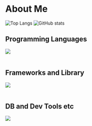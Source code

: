 # About Me

![Top Langs](https://github-readme-stats.vercel.app/api/top-langs/?username=Hinata0607&theme=transparent&size_weight=0.5&count_weight=0&layout=donut-vertical&langs_count=6)
![GitHub stats](https://github-readme-stats.vercel.app/api?username=Hinata0607&show_icons=true&theme=transparent&include_all_commits=false&show=reviews,discussions_started,discussions_answered,prs_merged,prs_merged_percentage)

## Programming Languages

<img src="https://skillicons.dev/icons?i=html,css,js,typescript,python,c,cpp" /> <br /><br />

## Frameworks and Library

<img src="https://skillicons.dev/icons?i=react,next,nodejs,express,flask,materialui,tailwind" /> <br /><br />

## DB and Dev Tools etc

<img src="https://skillicons.dev/icons?i=git,github,mysql,sqlite,mongodb,npm,postman,figma,stackoverflow" /> <br /><br />

<!--
**Hinata0607/Hinata0607** is a ✨ _special_ ✨ repository because its `README.md` (this file) appears on your GitHub profile.

Here are some ideas to get you started:

- 🔭 I’m currently working on ...
- 🌱 I’m currently learning ...
- 👯 I’m looking to collaborate on ...
- 🤔 I’m looking for help with ...
- 💬 Ask me about ...
- 📫 How to reach me: ...
- 😄 Pronouns: ...
- ⚡ Fun fact: ...
-->
